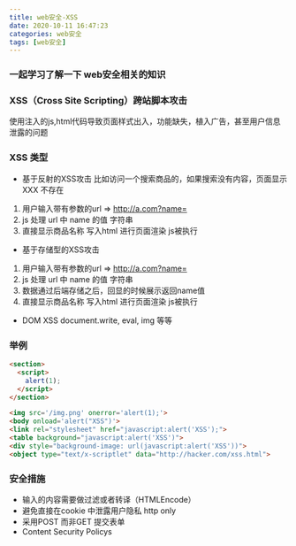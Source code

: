 ```yaml
---
title: web安全-XSS
date: 2020-10-11 16:47:23
categories: web安全
tags: [web安全]
---
```


### 一起学习了解一下 web安全相关的知识

### XSS（Cross Site Scripting）跨站脚本攻击

使用注入的js,html代码导致页面样式出入，功能缺失，植入广告，甚至用户信息泄露的问题

### XSS 类型
- 基于反射的XSS攻击
比如访问一个搜索商品的，如果搜索没有内容，页面显示 XXX 不存在
1. 用户输入带有参数的url => http://a.com?name=<script>alert(123)</script>
2. js 处理 url 中 name 的值 <script>alert(123)</script> 字符串
3. 直接显示商品名称 <script>alert(123)</script> 写入html 进行页面渲染 js被执行

- 基于存储型的XSS攻击
1. 用户输入带有参数的url => http://a.com?name=<script>alert(123)</script>
2. js 处理 url 中 name 的值 <script>alert(123)</script> 字符串
3. 数据通过后端存储之后，回显的时候展示返回name值
4. 直接显示商品名称 <script>alert(123)</script> 写入html 进行页面渲染 js被执行

- DOM XSS
document.write, eval, img 等等

### 举例
<!-- html节点注入 -->
```html
<section>
  <script>
    alert(1);
  </script>
</section>
```

<!-- DOM注入 -->
```html
<img src='/img.png' onerror='alert(1);'> 
<body onload='alert("XSS")'>
<link rel="stylesheet" href="javascript:alert('XSS');">
<table background="javascript:alert('XSS')">
<div style="background-image: url(javascript:alert('XSS'))">
<object type="text/x-scriptlet" data="http://hacker.com/xss.html">
```

### 安全措施
- 输入的内容需要做过滤或者转译（HTMLEncode）
- 避免直接在cookie 中泄露用户隐私 http only
- 采用POST 而非GET 提交表单
- Content Security Policys

